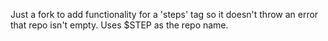 Just a fork to add functionality for a 'steps' tag so it doesn't throw an error that repo isn't empty. Uses $STEP as the repo name.
